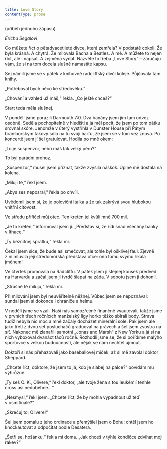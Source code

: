 ```yaml
---
title: Love Story
contentType: prose
---
```


(příběh jednoho zápasu)

_Erichu Segalovi_

  

Co můžete říct o pětadvacetileté dívce, která zemřela? V podstatě cokoli. Že byla krásná. A chytrá. Že milovala Bacha a Beatles. A mě. A můžete to nejen říct, ale i napsat. A zejména vydat. Nazvěte to třeba „Love Story“ – zaručuju vám, že si na tom docela slušně namastíte kapsu.

  

Seznámili jsme se v pátek v knihovně radcliffský dívčí koleje. Půjčovala tam knihy.

„Potřeboval bych něco ke středověku.“

„Chování a vzhled už máš,“ řekla. „Co ještě chceš?“

Start teda měla slušnej.

V pondělí jsme porazili Darmouth 7:0. Dva banány jsem jim tam odvez osobně. Seděla pochopitelně v hledišti a já měl pocit, že jsem po tom pátku srovnal skóre. Jenomže v úterý vystřihla v Dunster House při Pátym braniborskym takový sólo na tu svojí harfu, že jsem se v tom vez znova. Po koncertě jsem jí šel gratulovat. Hodila po mně okem:

„To je suspenzor, nebo máš tak velký péro?“

To byl parádní prohoz.

„Suspenzor,“ musel jsem přiznat, takže zvýšila náskok. Úplně mě dostala na kolena.

„Miluji tě,“ řekl jsem.

„Abys ses neposral,“ řekla po chvíli.

Uvědomil jsem si, že je poloviční Italka a že tak zakrývá svou hlubokou vnitřní citovost.

Ve středu přifičel můj otec. Ten kretén jel kvůli mně 700 mil.

„Je to kretén,“ informoval jsem ji. „Představ si, že řídí snad všechny banky v Ithace.“

„Ty bezcitnej spratku,“ řekla mi.

Čekal jsem sice, že bude asi smečovat, ale tohle byl ošklivej faul. Zjevně z ní mluvila její středomořská představa otce: ona tomu svýmu říkala jménem!

Ve čtvrtek promovala na Radcliffu. V pátek jsem jí stejnej kousek předved na Harvardu a začal jsem jí tvrdě šlapat na záda. V sobotu jsem ji dohonil.

„Strašně tě miluju,“ řekla mi.

Při milování jsem byl neuvěřitelně něžnej. Vůbec jsem se nepoznával: sundal jsem si dokonce i chrániče a helmu.

V neděli jsme se vzali. Naši nás samozřejmě finančně vyautovali, takže jsme v prvních třech ročnících manželský ligy horko těžko sbírali body. Strava tudíž nebyla nic moc a mně začaly docházet minerální sole. Pak jsem ale jako třetí z dvou set posluchačů graduoval na právech a šel jsem zvostra na síť. Nakonec mě zlanařili samotní „Jonas and Marsh“ z New Yorku a já si na nich vyboxoval dvanáct táců ročně. Rozhodli jsme se, že si pořídíme malýho sportovce s velkou budoucností, ale nějak se nám nechtěl ujmout.

Doktoři si nás přehazovali jako baseballovej míček, až si mě zavolal doktor Sheppard.

„Chcete říct, doktore, že jsem to já, kdo je slabej na pálce?“ povídám mu výhrůžně.

„Ty seš O. K., Olivere,“ řekl doktor, „ale tvoje žena s tou leukémií tenhle cross asi nedoběhne…“

„Nesmysl,“ řekl jsem. „Chcete říct, že by mohla vypadnout už teď v osmifinále?“

„Skrečuj to, Olivere!“

Šel jsem pomalu z jeho ordinace a přemýšlel jsem o Bohu: chtěl jsem ho knockautovat a odpočítat podle Desatera.

„Šetři se, hošánku,“ řekla mi doma. „Jak chceš v týhle kondičce zdvihat moji rakev?“
